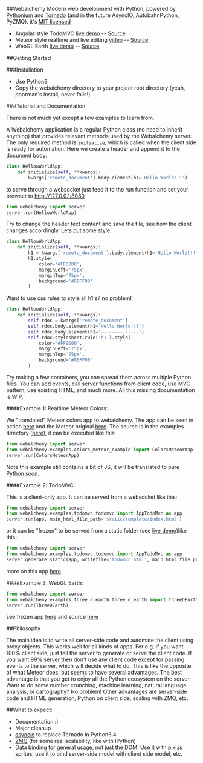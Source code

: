 ##Webalchemy
Modern web development with Python, powered by [Pythonium](https://github.com/pythonium/pythonium) and [Tornado](https://github.com/facebook/webalchemy.tornado) (and in the future AsyncIO, AutobahnPython, PyZMQ). it's [MIT licensed](LICENSE.txt)

- Angular style TodoMVC [live demo](http://skariel.org/webalchemy/todomvc.html) -- [Source](https://github.com/skariel/webalchemy/tree/master/webalchemy/examples/todomvc)
- Meteor style realtime and live editing [video](https://vimeo.com/74150054) -- [Source](https://github.com/skariel/webalchemy/blob/master/webalchemy/examples/colors_meteor_example.py)
- WebGL Earth [live demo](http://skariel.org/webalchemy/webglearth.html) -- [Source](https://github.com/skariel/webalchemy/blob/master/webalchemy/examples/three_d_earth/three_d_earth.py)

##Getting Started

###Installation

* Use Python3
* Copy the webalchemy directory to your project root directory (yeah, poorman's install, never fails!)

###Tutorial and Documentation

There is not much yet except a few examples to learn from.

A Webalchemy application is a regular Python class (no need to inherit anything) that provides relevant methods used by the Webalchemy server.
The only required method is `initialize`, which is called when the client side is ready for automation. Here we create a header and
append it to the document body:

```python
class HellowWorldApp:
    def initialize(self, **kwargs):
        kwargs['remote_document'].body.element(h1='Hello World!!!')
```

to serve through a websocket just feed it to the run function and set your browser to http://127.0.0.1:8080

```python
from webalchemy import server
server.run(HellowWorldApp)
```

Try to change the header text content and save the file, see how the client changes accordingly. Lets put some style:

```Python
class HellowWorldApp:
    def initialize(self, **kwargs):
        h1 = kwargs['remote_document'].body.element(h1='Hello World!!!')
        h1.style(
            color='#FF0000',
            marginLeft='75px',
            marginTop='75px',
            background='#00FF00'
        )
```

Want to use css rules to style all h1`s? no problem!

```Python
class HellowWorldApp:
    def initialize(self, **kwargs):
        self.rdoc = kwargs['remote_document']
        self.rdoc.body.element(h1='Hello World!!!')
        self.rdoc.body.element(h1='--------------')
        self.rdoc.stylesheet.rule('h1').style(
            color='#FF0000',
            marginLeft='75px',
            marginTop='75px',
            background='#00FF00'
        )
```

Try making a few containers, you can spread them across multiple Python files.
You can add events, call server functions from client code, use MVC pattern, use existing HTML, and much more. All this missing documentation is WIP.

####Example 1: Realtime Meteor Colors:

We "translated" Meteor colors app to webalchemy. The app can be seen in action [here](https://vimeo.com/74150054) and the Meteor original [here](http://www.meteor.com/screencast). The source is in the examples directory ([here](https://github.com/skariel/webalchemy/blob/master/webalchemy/examples/colors_meteor_example.py)), it can be executed like this:

```python
from webalchemy import server
from webalchemy.examples.colors_meteor_example import ColorsMeteorApp
server.run(ColorsMeteorApp)
```

Note this example still contains a bit of JS, it will be translated to pure Python soon.

####Example 2: TodoMVC:

This is a client-only app. It can be served from a websocket like this:

```python
from webalchemy import server
from webalchemy.examples.todomvc.todomvc import AppTodoMvc as app
server.run(app, main_html_file_path='static/template/index.html')
```

or it can be "frozen" to be served from a static folder (see [live demo](http://skariel.org/webalchemy/todomvc.html))like this:

```Python
from webalchemy import server
from webalchemy.examples.todomvc.todomvc import AppTodoMvc as app
server.generate_static(app, writefile='todomvc.html', main_html_file_path='static/template/index.html')
```

more on this app [here](https://github.com/skariel/webalchemy/tree/master/webalchemy/examples/todomvc)

####Example 3: WebGL Earth:

```python
from webalchemy import server
from webalchemy.examples.three_d_earth.three_d_earth import ThreeDEarth
server.run(ThreeDEarth)
```

see frozen app [here](http://skariel.org/webalchemy/webglearth.html) and source [here](https://github.com/skariel/webalchemy/blob/master/webalchemy/examples/three_d_earth/three_d_earth.py)

##Philosophy

The main idea is to write all server-side code and automate the client using proxy objects. This works well for all kinds of apps. For e.g. if you want 100% client side, just tell the server to generate or serve the client code. If you want 99% server then don't use any client code except for passing events to the server, which will decide what to do.
This is like the opposite of what Meteor does, but seems to have several advantages. The best advantage is that you get to enjoy all the Python ecosystem on the server. Want to do some number crunching, machine learning, natural language analysis, or cartography? No problem! Other advantages are server-side code and HTML generation, Python on client side, scaling with ZMQ, etc.

##What to expect:

- Documentation :)
- Major cleanup
- [asyncio](http://docs.python.org/3.4/library/asyncio.html) to replace Tornado in Python3.4
- [ZMQ](http://docs.python.org/3.4/library/asyncio.html) (for some real scalability, like with IPython)
- Data binding for general usage, not just the DOM. Use it with [pixi.js](https://github.com/GoodBoyDigital/pixi.js/) sprites, use it to bind server-side model with client side model, etc.

